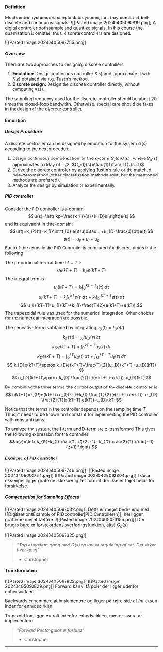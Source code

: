 #### Definition
Most control systems are sample data systems, i.e., they consist of both discrete and continuous signals.
![[Pasted image 20240405090819.png]]
A digital controller both sample and quantize signals. In this course the quantization is omitted; thus, discrete controllers are designed.

![[Pasted image 20240405093755.png]]

#### Overview
There are two approaches to designing discrete controllers
1. **Emulation:** Design continuous controller $K(s)$ and approximate it with $K(z)$ obtained via e.g. Tustin’s method.
2. **Discrete design:** Design the discrete controller directly, without computing $K(s)$.

The sampling frequency used for the discrete controller should be about 20 times the closed-loop bandwidth. Otherwise, special care should be takes in the design of the discrete controller.

#### Emulation
##### Design Procedure
A discrete controller can be designed by emulation for the system $G(s)$ according to the next procedure.
1. Design continuous compensation for the system $G_{d}(s)G(s)$ , where $G_{d}(s)$ approximates a delay of T /2. $G_{d}(s)=\frac{1}{\frac{T}{2}s+1}$
2. Derive the discrete controller by applying Tustin’s rule or the matched pole-zero method (other discretization methods exist, but the mentioned methods are preferred).
3. Analyze the design by simulation or experimentally.

##### PID controller
Consider the PID controller is s-domain
$$
u(s)=\left( kp+\frac{k_{I}}{s}+k_{D}s \right)e(s)
$$
and its equivalent in time-domain:
$$
u(t)=k_{P}(t)+k_{I}\int^t_{0} e(\tau)d\tau \, +k_{D} \frac{d}{dt}e(t) 
$$
$$
u(t)=u_{P}+u_{I}+u_{D}
$$
Each of the terms in the PID Controller is computed for discrete times in the following

The proportional term at time $kT+T$ is
$$
u_{P}(kT+T)=k_{P}e(kT+T)
$$
The integral term is
$$
u_{I}(kT+T)=k_{I}\int^{kT+T}_{0} e(\tau) \, d\tau 
$$
$$
u_{I}(kT+T)=k_{I}\int^{kT}_{0} e(\tau) \, d\tau+k
_{I}\int^{kT+T}_{kT} e(\tau) \, d\tau 
$$
$$
u_{I}(kT+T)=u_{I}(kT)+k_{I} \frac{T}{2}(e(kT+T)+e(kT))
$$
The trapezoidal rule was used for the numerical integration. Other choices for the numerical integration are possible.

The derivative term is obtained by integrating $u_{D}(t)=k_{D}\dot{e}(t)$
$$
k_{D}e(t)=\int^t_{0} u_{D}(\tau) \, d\tau
$$
$$
k_{D}e(kT+T)=\int^{kT+T}_{0} u_{D}(\tau) \, d\tau 
$$
$$
k_{D}e(kT+T)=\int^{kT}_{0} u_{D}(\tau) \, d\tau +\int^{kT+T}_{kT} u_{D}(\tau) \, d\tau  
$$
$$
k_{D}e(kT+T)\approx k_{D}e(kT+T)+\frac{T}{2}(u_{D}(kT+T)+u_{D}(kT))
$$
$$
u_{D}(kT+T)\approx k_{D} \frac{2}{T}(e(kT+T)-e(kT))-u_{D}(kT)
$$

By combining the three terms, the control output of the discrete controller is
$$
u(kT+T)=k_{P}e(kT+T)+u_{I}(kT)+k_{I} \frac{T}{2}(e(kT+T)+e(kT))
+k_{D} \frac{2}{T}(e(kT+T)-e(kT))-u_{D}(kT)
$$

Notice that the terms in the controller depends on the sampling time $T$ . Thus, it needs to be known and constant for implementing the PID controller with constant gains.

To analyze the system, the I-term and D-term are z-transformed
This gives the following expression for the controller
$$
u(z)=\left( k_{P}+k_{I} \frac{Tz+1}{2z-1} +k_{D} \frac{2}{T} \frac{z-1}{z+1} \right)
$$
##### Example of PID controller
![[Pasted image 20240405092746.png]]
![[Pasted image 20240405092754.png]]
![[Pasted image 20240405092804.png]]
I dette eksempel ligger graferne ikke særlig tæt fordi at der ikke er taget højde for forsinkelse.

##### Compensation for Sampling Effects
![[Pasted image 20240405093032.png]]
Dette er meget bedre end med [[Digitization#Example of PID controller|PID Controlleren]], her ligger grafferne meget tættere.
![[Pasted image 20240405093155.png]]
Der bruges bare en første ordens overføringsfunktion, altså $G_{d}(s)$

![[Pasted image 20240405093325.png]]
>*"Tag et system, gang med $G(s)$ og lav en regulering af det. Det virker hver gang"*
>- Christopher


#### Transformation
![[Pasted image 20240405093822.png]]
![[Pasted image 20240405093829.png]]
Forward kan vi få poler der ligger udenfor enhedscirklen.

Backwards er nemmere at implementere og ligger på højre side af $Im$-aksen inden for enhedscirklen.

Trapezoid kan ligge overalt indenfor enhedscirklen, men er svære at implementere.

> *"Forward Rectangular er forbudt"*
> - Christopher

***

